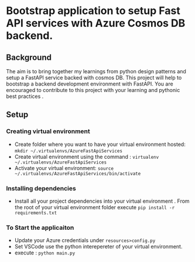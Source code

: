 # Bootstrap application to setup Fast API services with Azure Cosmos DB backend.

## Background
The aim is to bring together my learnings from python design patterns and setup a FastAPI service backed with cosmos DB. 
This project will help to bootstrap a backend development environment with FastAPI. 
You are encouraged to contribute to this project with your learning and pythonic best practices .

## Setup
### Creating virtual environment
- Create folder where you want to have your virtual environment hosted:    ```mkdir ~/.virtualenvs/AzureFastApiServices```
- Create virtual environment using the command :  ```virtualenv  ~/.virtualenvs/AzureFastApiServices```
- Activate your virtual environment: ```source  ~/.virtualenvs/AzureFastApiServices/bin/activate```

### Installing dependencies
- Install all your project dependencies into your virtual environment . From the root of your virtual environment folder execute   ```pip install -r requirements.txt```
  
### To Start the applicaiton 
- Update your Azure credentials under ```resources>config.py```
- Set VSCode use the python interepereter of your virtual environment. 
- execute : ```python main.py```
